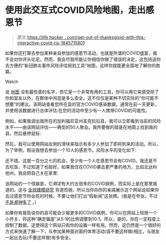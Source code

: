 # 使用此交互式COVID风险地图，走出感恩节

> 原文:[https://life hacker . com/get-out-of-thanksgivid-with-this-interactive-covid-ris-1845715801](https://lifehacker.com/get-out-of-thanksgiving-with-this-interactive-covid-ris-1845715801)

如果你还打算去参加某种亲自参加的感恩节活动，也就是所谓的COVID盛宴，我不会对你评头论足。然而，我会尽我所能让你相信你做了错误的决定，这包括送你去方便的“新冠肺炎事件风险评估规划工具”地图，这样你就能更全面地了解你的胜算。

Watch

说 [地图](https://covid19risk.biosci.gatech.edu/) 没有最性感的名字，但它是一个非常有用的工具，你可以用它来感受除了你和室友以外，在群体中闲逛是多么安全。这不仅仅是某种不切实际的“你可能不想要”的建议。该网站查看您所在县的官方COVID感染数据，通常在前一天更新，并使用该数据进行总体评估:在您的活动中至少有一人携带COVID的可能性。

例如，如果我调出我所在的加利福尼亚州圣克拉拉县，我可以立即看到当前的风险水平——由该网站评估——典型的50人聚会。我所要做的就是在地图上找到我的县，然后悬停鼠标:

然后，我可以使用网站左侧的滑块来指示有多少人参加了即将到来的活动。所以，为了举例，假设我想去参加一个10人的感恩节。风险水平的变化如下:

还不错。这是一百分之七的机会，至少有一个人在感恩节会有COVID。我还是不去吃饭，不过知道了也挺好。如果我住在COVID袭击更严重的地方，比如北达科他州，我会把自己关在家里:

该网站的一个怪癖是，它*假定*有大约五倍多的COVID病例，而实际上是在那里报道的。这与 [全球建模研究](https://economictimes.indiatimes.com/news/international/world-news/global-covid-19-infections-may-be-six-times-higher-than-reported-study/articleshow/79303355.cms) 背道而驰，所以当你向你的亲戚展示这个网站说如果你去过感恩节你会死的时候，不要让他们打出“假新闻”这张牌。(我是在夸张，不过 [不是*那种*多了](https://vitals.lifehacker.com/why-we-cant-dismiss-any-covid-19-deaths-1843119008) 。)

如果你有报告说你的县可能会少报更多的COVID病例，你可以在网站上轻按一个小开关，将这种“确定偏差”从5:1的比例调整到10:1。所以，是的，你在一定程度上控制了数据，这使得这个网站只和你的设置一样有用。然而，这仍然是一个很好的方式来快速了解一下，与参加某种面对面的体育活动(请不要这样做)相比，与朋友一起出去玩(不要这样做)有多安全。